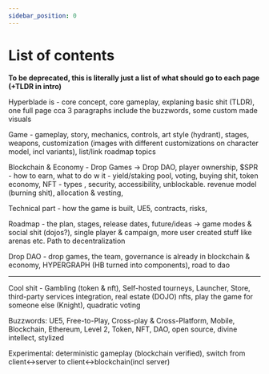 ```yaml
---
sidebar_position: 0
---
```


# List of contents

**To be deprecated, this is literally just a list of what should go to each page (+TLDR in intro)**

Hyperblade is - core concept, core gameplay, explaning basic shit (TLDR), one full page cca 3 paragraphs include the buzzwords, some custom made visuals

Game - gameplay, story, mechanics, controls, art style (hydrant), stages, weapons, customization (images with different customizations on character model, incl variants), list/link roadmap topics

Blockchain & Economy - Drop Games -> Drop DAO, player ownership, $SPR - how to earn, what to do w it - yield/staking pool, voting, buying shit, token economy, NFT - types , security, accessibility, unblockable. revenue model (burning shit), allocation & vesting,

Technical part - how the game is built, UE5, contracts, risks,

Roadmap - the plan, stages, release dates, future/ideas -> game modes & social shit (dojos?), single player & campaign, more user created stuff like arenas etc. Path to decentralization

Drop DAO - drop games, the team, governance is already in blockchain & economy, HYPERGRAPH (HB turned into components), road to dao

---

Cool shit - Gambling (token & nft), Self-hosted tourneys, Launcher, Store, third-party services integration, real estate (DOJO) nfts, play the game for someone else (Knight), quadratic voting

Buzzwords: UE5, Free-to-Play, Cross-play & Cross-Platform, Mobile, Blockchain, Ethereum, Level 2, Token, NFT, DAO, open source, divine intellect, stylized

Experimental: deterministic gameplay (blockchain verified), switch from client<->server to client<->blockchain(incl server)
